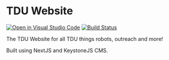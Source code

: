 # TDU Website

[![Open in Visual Studio Code](https://open.vscode.dev/badges/open-in-vscode.svg)](https://open.vscode.dev/sebasptsch/NextBlog)
[![Build Status](https://ci.sebasptsch.dev/api/badges/sebasptsch/TDUWebsite/status.svg)](https://ci.sebasptsch.dev/sebasptsch/TDUWebsite)

The TDU Website for all TDU things robots, outreach and more!

Built using NextJS and KeystoneJS CMS.
